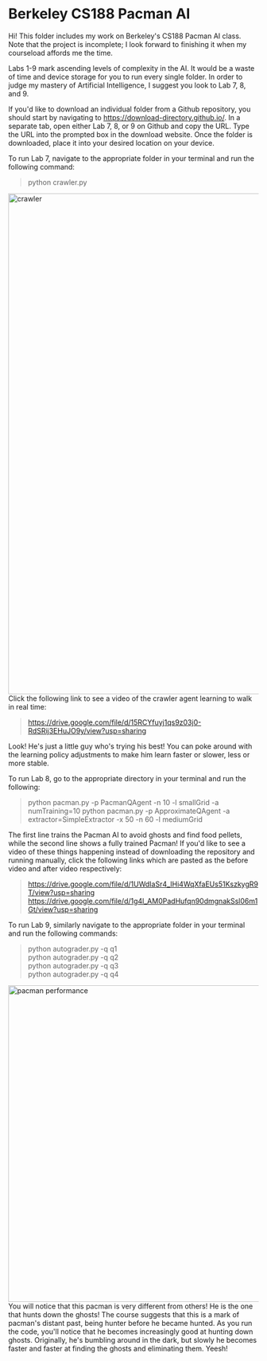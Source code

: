 Berkeley CS188 Pacman AI
====================================
Hi! This folder includes my work on Berkeley's CS188 Pacman AI class. Note that the project is incomplete; I look forward to finishing it when my courseload affords me the time.

Labs 1-9 mark ascending levels of complexity in the AI. It would be a waste of time and device storage for you to run every single folder. In order to judge my mastery of Artificial Intelligence, I suggest you look to Lab 7, 8, and 9.

If you'd like to download an individual folder from a Github repository, you should start by navigating to https://download-directory.github.io/. In a separate tab, open either Lab 7, 8, or 9 on Github and copy the URL. Type the URL into the prompted box in the download website. Once the folder is downloaded, place it into your desired location on your device.

To run Lab 7, navigate to the appropriate folder in your terminal and run the following command:   
>python crawler.py   

<img width="1006" alt="crawler" src="https://user-images.githubusercontent.com/124002750/222548890-669d71a2-5230-4a83-a991-ce7a4adc471e.png">
Click the following link to see a video of the crawler agent learning to walk in real time:

>https://drive.google.com/file/d/15RCYfuyj1qs9z03j0-RdSRij3EHuJO9y/view?usp=sharing

Look! He's just a little guy who's trying his best! You can poke around with the learning policy adjustments to make him learn faster or slower, less or more stable.  

To run Lab 8, go to the appropriate directory in your terminal and run the following:
>python pacman.py -p PacmanQAgent -n 10 -l smallGrid -a numTraining=10
>python pacman.py -p ApproximateQAgent -a extractor=SimpleExtractor -x 50 -n 60 -l mediumGrid

The first line trains the Pacman AI to avoid ghosts and find food pellets, while the second line shows a fully trained Pacman! If you'd like to see a video of these things happening instead of downloading the repository and running manually, click the following links which are pasted as the before video and after video respectively:

>https://drive.google.com/file/d/1UWdIaSr4_IHi4WqXfaEUs51KszkygR9T/view?usp=sharing
>https://drive.google.com/file/d/1g4l_AM0PadHufqn90dmgnakSsl06m1Gt/view?usp=sharing




To run Lab 9, similarly navigate to the appropriate folder in your terminal and run the following commands:  
>python autograder.py -q q1   
python autograder.py -q q2   
python autograder.py -q q3    
python autograder.py -q q4   

<img width="636" alt="pacman performance" src="https://user-images.githubusercontent.com/124002750/222544017-b2e3659e-2eba-4114-946c-fb81a33f725c.png">
You will notice that this pacman is very different from others! He is the one that hunts down the ghosts! The course suggests that this is a mark of pacman's distant past, being hunter before he became hunted. As you run the code, you'll notice that he becomes increasingly good at hunting down ghosts. Originally, he's bumbling around in the dark, but slowly he becomes faster and faster at finding the ghosts and eliminating them. Yeesh!

